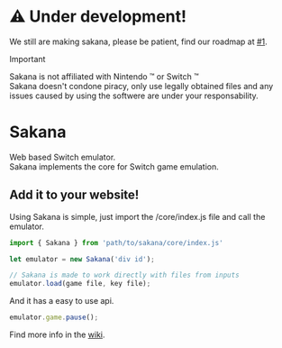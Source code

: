 # :warning: Under development!
We still are making sakana, please be patient, find our roadmap at [#1](https://github.com/inventionpro/Sakana/issues/1).

> [!IMPORTANT]
> Sakana is not affiliated with Nintendo :tm: or Switch :tm:\
> Sakana doesn't condone piracy, only use legally obtained files and any issues caused by using the softwere are under your responsability.

# Sakana
Web based Switch emulator.\
Sakana implements the core for Switch game emulation.

## Add it to your website!
Using Sakana is simple, just import the /core/index.js file and call the emulator.
```js
import { Sakana } from 'path/to/sakana/core/index.js'

let emulator = new Sakana('div id');

// Sakana is made to work directly with files from inputs
emulator.load(game file, key file);
```
And it has a easy to use api.
```js
emulator.game.pause();
```
Find more info in the [wiki](https://sakana-rs.github.io/Docs/sakana/api).